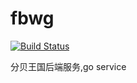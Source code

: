 # fbwg
[![Build Status](https://travis-ci.org/geminiblue/fbwg.svg?branch=master)](https://travis-ci.org/geminiblue/fbwg)

分贝王国后端服务,go service
